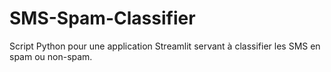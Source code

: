 # SMS-Spam-Classifier
Script Python pour une application Streamlit servant à classifier les SMS en spam ou non-spam.

